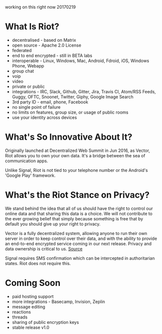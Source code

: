 working on this right now 20170219

# What Is Riot?
* decentralised - based on Matrix
* open source - Apache 2.0 License
* federated
* end to end encrypted - still in BETA labs
* interoperable - Linux, Windows, Mac, Android, Fdroid, iOS, Windows Phone, Webapp
* group chat
* voip
* video
* private or public
* integrations - IRC, Slack, Github, Gitter, Jira, Travis CI, Atom/RSS Feeds, Guggy, OFTC, Snoonet, Twitter, Giphy, Google Image Search
* 3rd party ID - email, phone, Facebook
* no single point of failure
* no limits on features, group size, or usage of public rooms
* use your identity across devices

# What's So Innovative About It?
Originally launched at Decentralized Web Summit in Jun 2016, as Vector, Riot allows you to own your own data. It's a bridge between the sea of communication apps.

Unlike Signal, Riot is not tied to your telephone number or the Android's 'Google Play' framework.

# What's the Riot Stance on Privacy?
We stand behind the idea that all of us should have the right to control our online data and that sharing this data is a choice. We will not contribute to the ever growing belief that simply because something is free that by default you should give up your right to privacy.

Vector is a fully decentralized system, allowing anyone to run their own server in order to keep control over their data, and with the ability to provide an end-to-end encrypted service coming in our next release. Privacy and data ownership is critical to us.
[Source](https://medium.com/@RiotChat/say-hello-to-vector-2d33b23a787#.pau5x5p8g)

Signal requires SMS confirmation which can be intercepted in authoritarian states. Riot does not require this. 

# Coming Soon
* paid hosting support
* more integrations - Basecamp, Invision, Zeplin
* message editing
* reactions
* threads
* sharing of public encryption keys
* stable release v1.0
